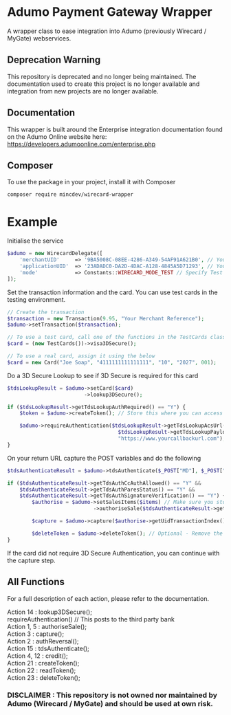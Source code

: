 # Adumo Payment Gateway Wrapper
A wrapper class to ease integration into Adumo (previously Wirecard / MyGate) webservices. 

## Deprecation Warning

This repository is deprecated and no longer being maintained. The documentation used to create this project is no longer available and integration from new projects are no longer available.

## Documentation
This wrapper is built around the Enterprise integration documentation found on the Adumo Online website here: https://developers.adumoonline.com/enterprise.php

## Composer

To use the package in your project, install it with Composer
```
composer require mincdev/wirecard-wrapper
```

# Example

Initialise the service
```php
$adumo = new WirecardDelegate([
    'merchantUID'     => '9BA5008C-08EE-4286-A349-54AF91A621B0', // Your Merchant UID
    'applicationUID'  => '23ADADC0-DA2D-4DAC-A128-4845A5D71293', // Your Application UID
    'mode'            => Constants::WIRECARD_MODE_TEST // Specify Test or Live mode
]);
```

Set the transaction information and the card. You can use test cards in the testing environment.
```php
// Create the transaction
$transaction = new Transaction(9.95, "Your Merchant Reference");
$adumo->setTransaction($transaction);

// To use a test card, call one of the functions in the TestCards class
$card = (new TestCards())->visa3DSecure();

// To use a real card, assign it using the below
$card = new Card("Joe Soap", "4111111111111111", "10", "2027", 001);
```

Do a 3D Secure Lookup to see if 3D Secure is required for this card
```php
$tdsLookupResult = $adumo->setCard($card)
                         ->lookup3DSecure();

if ($tdsLookupResult->getTdsLookupAuthRequired() == "Y") {
    $token = $adumo->createToken(); // Store this where you can access it from your return URL

    $adumo->requireAuthentication($tdsLookupResult->getTdsLookupAcsUrl(), 
                                    $tdsLookupResult->getTdsLookupPayload(), 
                                    "https://www.yourcallbackurl.com");
}
```

On your return URL capture the POST variables and do the following
```php
$tdsAuthenticateResult = $adumo->tdsAuthenticate($_POST["MD"], $_POST["PaRes"]);

if ($tdsAuthenticateResult->getTdsAuthCcAuthAllowed() == "Y" && 
    $tdsAuthenticateResult->getTdsAuthParesStatus() == "Y" && 
    $tdsAuthenticateResult->getTdsAuthSignatureVerification() == "Y") {
        $authorise = $adumo->setSalesItems($items) // Make sure you stored your items somewhere before calling the authentication
                            ->authoriseSale($tdsAuthenticateResult->getUidTransactionIndex(), Constants::ACTION_AUTHORISE, true);

        $capture = $adumo->capture($authorise->getUidTransactionIndex()); // Capture the sale

        $deleteToken = $adumo->deleteToken(); // Optional - Remove the token
}
```

If the card did not require 3D Secure Authentication, you can continue with the capture step.

## All Functions
For a full description of each action, please refer to the documentation.

Action 14 : lookup3DSecure();  
requireAuthentication() // This posts to the third party bank  
Action 1, 5 : authoriseSale();  
Action 3 : capture();  
Action 2 : authReversal();  
Action 15 : tdsAuthenticate();  
Action 4, 12 : credit();  
Action 21 : createToken();  
Action 22 : readToken();  
Action 23 : deleteToken();  

### DISCLAIMER : This repository is not owned nor maintained by Adumo (Wirecard / MyGate) and should be used at own risk. 
